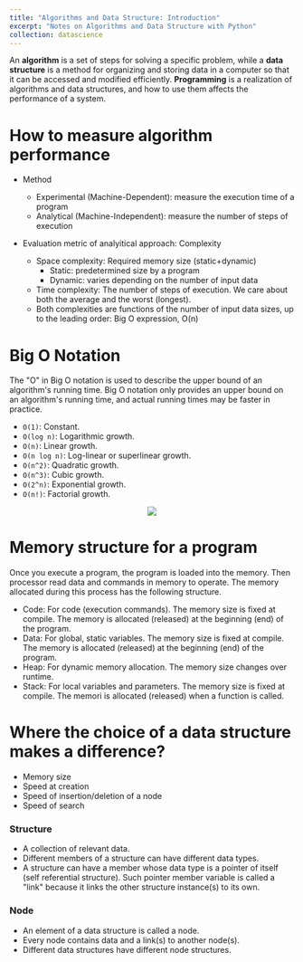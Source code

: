 ```yaml
---
title: "Algorithms and Data Structure: Introduction"
excerpt: "Notes on Algorithms and Data Structure with Python"
collection: datascience
---
```

An **algorithm** is a set of steps for solving a specific problem, while a **data structure** is a method for organizing and storing data in a computer so that it can be accessed and modified efficiently. **Programming** is a realization of algorithms and data structures, and how to use them affects the performance of a system.

# How to measure algorithm performance
- Method
    - Experimental (Machine-Dependent): measure the execution time of a program
    - Analytical (Machine-Independent): measure the number of steps of execution

- Evaluation metric of analyitical approach: Complexity
    - Space complexity: Required memory size (static+dynamic)
        - Static: predetermined size by a program
        - Dynamic: varies depending on the number of input data
    - Time complexity: The number of steps of execution. We care about both the average and the worst (longest).
    - Both complexities are functions of the number of input data sizes, up to the leading order: Big O expression, O(n)

# Big O Notation

The "O" in Big O notation is used to describe the upper bound of an algorithm's running time. Big O notation only provides an upper bound on an algorithm's running time, and actual running times may be faster in practice.

-   `O(1)`: Constant. 
-   `O(log n)`: Logarithmic growth. 
-   `O(n)`: Linear growth.
-   `O(n log n)`: Log-linear or superlinear growth. 
-   `O(n^2)`: Quadratic growth. 
-   `O(n^3)`: Cubic growth. 
-   `O(2^n)`: Exponential growth.
-   `O(n!)`: Factorial growth. 


<p align="center">
<img src="{{ site.url }}{{ site.baseurl }}//datascience_files/bigo.png">
</p>

# Memory structure for a program
Once you execute a program, the program is loaded into the memory. 
Then processor read data and commands in memory to operate.
The memory allocated during this process has the following structure. 
- Code: For code (execution commands). The memory size is fixed at compile. The memory is allocated (released)  at the beginning (end) of the program.
- Data: For global, static variables. The memory size is fixed at compile. The memory is allocated (released) at the beginning (end) of the program.
- Heap: For dynamic memory allocation. The memory size changes over runtime.
- Stack: For local variables and parameters. The memory size is fixed at compile. The memori is allocated (released) when a function is called.


# Where the choice of a data structure makes a difference?
- Memory size
- Speed at creation 
- Speed of insertion/deletion of a node
- Speed of search

### Structure
- A collection of relevant data.
- Different members of a structure can have different data types.
- A structure can have a member whose data type is a pointer of itself (self referential structure). Such pointer member variable is called a "link" because it links the other structure instance(s) to its own.

### Node
- An element of a data structure is called a node.
- Every node contains data and a link(s) to another node(s).
- Different data structures have different node structures.